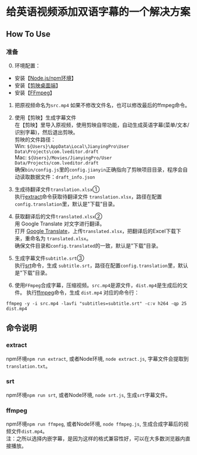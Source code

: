 # 给英语视频添加双语字幕的一个解决方案
## How To Use
### 准备
0. 环境配置：  
  * 安装【[Node.js/npm环境](https://nodejs.org/zh-cn/)】  
  * 安装【[剪映桌面端](https://lv.ulikecam.com/)】  
  * 安装【[FFmpeg](http://ffmpeg.org/download.html)】

1. 把原视频命名为`src.mp4`
  如果不修改文件名，也可以修改最后的ffmpeg命令。

2. 使用【剪映】生成字幕文件  
  在【剪映】里导入原视频，使用剪映自带功能，自动生成英语字幕(菜单/文本/识别字幕)，然后退出剪映。  
  剪映的文件路径：  
   Win: `${Users}\AppData\Local\JianyingPro\User Data\Projects\com.lveditor.draft`  
   Mac: `${Users}/Movies/JianyingPro/User Data/Projects/com.lveditor.draft`  
  确保`bin/config.js`里的`config.jianyin`正确指向了剪映项目目录，程序会自动读取数据文件：`draft_info.json`
   
3. 生成待翻译文件`translation.xlsx`①  
  执行[extract](#extract)命令获取待翻译文件 `translation.xlsx`，路径在配置`config.translation`里，默认是"下载"目录。
   
4. 获取翻译后的文件`translated.xlsx`②  
  用 Google Translate 对文字进行翻译。  
  打开 [Google Translate](https://translate.google.cn/)，上传`translated.xlsx`，把翻译后的Excel下载下来，重命名为 `translated.xlsx`。  
  确保文件目录和`config.translated`的一致，默认是"下载"目录。
   
5. 生成字幕文件`subtitle.srt`③  
  执行[srt](#srt)命令，生成 `subtitle.srt`，路径在配置`config.translation`里，默认是"下载"目录。

6. 使用`FFmpeg`合成字幕，压缩视频。`src.mp4`是源文件，`dist.mp4`是生成后的文件。
  执行[ffmpeg](#ffmpeg)命令，生成 `dist.mp4`
  对应的命令行：  
```
ffmpeg -y -i src.mp4 -lavfi "subtitles=subtitle.srt" -c:v h264 -qp 25 dist.mp4
```

## 命令说明
### extract
npm环境`npm run extract`, 或者Node环境, `node extract.js`, 字幕文件会提取到 `translation.txt`。  
### srt
npm环境`npm run srt`, 或者Node环境, `node srt.js`, 生成`srt`字幕文件。  
### ffmpeg
npm环境`npm run ffmpeg`, 或者Node环境, `node ffmpeg.js`, 生成合成字幕后的视频文件`dist.mp4`。  
注：之所以选择内嵌字幕，是因为这样的格式兼容性好，可以在大多数浏览器内直接播放。
